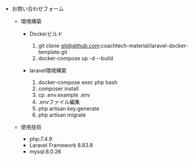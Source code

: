 - お問い合わせフォーム
    - 環境構築
        - Dockerビルド
             1. git clone git@github.com:coachtech-material/laravel-docker-template.git
             2. docker-compose up -d --build
                  
        - laravel環境構築
             1. docker-compose exec php bash
             2. composer install
             3. cp .env.example .env
             4. .envファイル編集
             5. php artisan key:generate
             6. php artisan migrate
                
    - 使用技術
        - php:7.4.9
        - Laravel Framework 8.83.8
        - mysql:8.0.26
